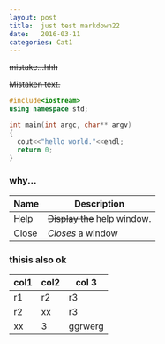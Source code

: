 ```yaml
---
layout: post
title:  just test markdown22
date:   2016-03-11
categories: Cat1
---
```


~~mistake...hhh~~

~~Mistaken text.~~

```cpp
#include<iostream>
using namespace std;

int main(int argc, char** argv)
{
  cout<<"hello world."<<endl;
  return 0;
}
```

### why...


| Name | Description          |
| ------------- | ----------- |
| Help      | ~~Display the~~ help window.|
| Close     | _Closes_ a window     |

### thisis also ok
| col1 | col2 | col 3|
| ---- | --- | ---- |
| r1 | r2 | r3 |
| r2 | xx | r3 |
| xx | 3 | ggrwerg |
